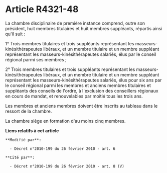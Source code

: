 # Article R4321-48

La chambre disciplinaire de première instance comprend, outre son président, huit membres titulaires et huit membres
suppléants, répartis ainsi qu'il suit :

1° Trois membres titulaires et trois suppléants représentant les masseurs-kinésithérapeutes libéraux, et un membre titulaire
et un membre suppléant représentant les masseurs-kinésithérapeutes salariés, élus par le conseil régional parmi ses membres ;

2° Trois membres titulaires et trois suppléants représentant les masseurs-kinésithérapeutes libéraux, et un membre titulaire
et un membre suppléant représentant les masseurs-kinésithérapeutes salariés, élus pour six ans par le conseil régional parmi
les membres et anciens membres titulaires et suppléants des conseils de l'ordre, à l'exclusion des conseillers régionaux en
cours de mandat, et renouvelables par moitié tous les trois ans.

Les membres et anciens membres doivent être inscrits au tableau dans le ressort de la chambre.

La chambre siège en formation d'au moins cinq membres.

**Liens relatifs à cet article**

	**Modifié par**:

	  - Décret n°2010-199 du 26 février 2010 - art. 6

	**Cité par**:

	  - Décret n°2010-199 du 26 février 2010 - art. 8 (V)
